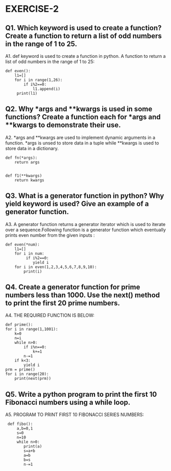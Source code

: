 # EXERCISE-2
## Q1. Which keyword is used to create a function? Create a function to return a list of odd numbers in the range of 1 to 25.

A1. def keyword is used to create a function in python. A function to return a list of odd numbers in the range of 1 to 25:

    def even():
        l1=[]
        for i in range(1,26):
            if i%2==0:
                l1.append(i)
         print(l1)

## Q2. Why *args and **kwargs is used in some functions? Create a function each for *args and **kwargs to demonstrate their use.
A2. *args and **kwargs are used to implement dynamic arguments in a function. *args is unsed to store data in a tuple while **kwargs is used to store data in a dictionary.

    def fn(*args):
        return args


    def f1(**kwargs)
        return kwargs


## Q3. What is a generator function in python? Why yield keyword is used? Give an example of a generator function.

A3. A generator function returns a generator iterator which is used to iterate over a sequence.Following function is a generator function which eventually prints even number from the given inputs :

    def even(*num):
        l1=[]
        for i in num:
             if i%2==0:
                yield i
        for i in even(1,2,3,4,5,6,7,8,9,10):
            print(i)
     
## Q4. Create a generator function for prime numbers less than 1000. Use the next() method to print the first 20 prime numbers.

A4. THE REQUIRED FUNCTION IS BELOW:
    
    def prime():
    for i in range(1,1001):
        k=0
        n=i
        while n>0:
            if i%n==0:
                k+=1
            n-=1
        if k<3:
            yield i
    prm = prime()
    for i in range(20):
        print(next(prm))

## Q5. Write a python program to print the first 10 Fibonacci numbers using a while loop.

A5. PROGRAM TO PRINT FIRST 10 FIBONACCI SERIES NUMBERS:

     def fibo():
         a,b=0,1
         s=0
         n=10
         while n>0:
            print(a)
            s=a+b
            a=b
            b=s
            n-=1

